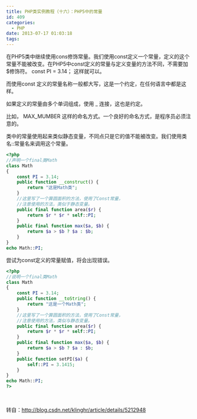 ```yaml
---
title: PHP类实例教程（十六）：PHP5中的常量
id: 409
categories:
  - PHP
date: 2013-07-17 01:03:18
tags:
---
```


在PHP5类中继续使用cons修饰常量。我们使用const定义一个常量，定义的这个常量不能被改变。在PHP5中const定义的常量与定义变量的方法不同，不需要加$修饰符。 const PI = 3.14； 这样就可以。

而使用const 定义的常量名称一般都大写，这是一个约定，在任何语言中都是这样。

如果定义的常量由多个单词组成，使用 _ 连接，这也是约定。

比如， MAX_MUMBER 这样的命名方式。一个良好的命名方式，是程序员必须注意的。

类中的常量使用起来类似静态变量，不同点只是它的值不能被改变。我们使用类名::常量名来调用这个常量。

```php
<?php
//声明一个final类Math
class Math
{
    const PI = 3.14;
    public function __construct() {
        return "这是Math类";
    }
    //这里写了一个算圆面积的方法，使用了Const常量，
    //注意使用的方法，类似于静态变量。
    public final function area($r) {
        return $r * $r * self::PI;
    }
    public final function max($a, $b) {
        return $a > $b ? $a : $b;
    }
}
echo Math::PI;

```

尝试为const定义的常量赋值，将会出现错误。

```php
<?php
//说明一个final类Math
class Math
{
    const PI = 3.14;
    public function __toString() {
        return "这是一个Math类";
    }
    //这里写了一个算圆面积的方法，使用了Const常量，
    //注意使用的方法，类似与静态变量。
    public final function area($r) {
        return $r * $r * self::PI;
    }
    public final function max($a, $b) {
        return $a > $b ? $a : $b;
    }
    public function setPI($a) {
        self::PI = 3.1415;
    }
}
echo Math::PI;
?>
```

&nbsp;

转自：http://blog.csdn.net/klinghr/article/details/5212948